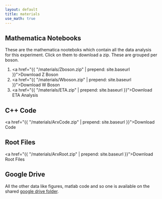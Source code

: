 ```yaml
---
layout: default
title: materials
use_math: true
---
```


## Mathematica Notebooks
These are the mathematica nooteboks which contain all the data analysis for this experiment. Click on them to download a zip. These are grouped per boson.

1. <a href="{{ "/materials/Zboson.zip"  | prepend: site.baseurl }}">Download Z Boson</a>
2. <a href="{{ "/materials/Wboson.zip"  | prepend: site.baseurl }}">Download W Boson</a>
3. <a href="{{ "/materials/ETA.zip"  | prepend: site.baseurl }}">Download ETA Analysis</a>

## C++ Code
<a href="{{ "/materials/ArxCode.zip"  | prepend: site.baseurl }}">Download Code</a>

## Root Files
<a href="{{ "/materials/ArxRoot.zip"  | prepend: site.baseurl }}">Download Root Files</a>

## Google Drive
All the other data like figures, matlab code and so one is available on the shared [google drive folder](https://drive.google.com/drive/folders/1E1eLJETmKDQvXukC2M3Tdf_4BuVaooUk?usp=sharing).
